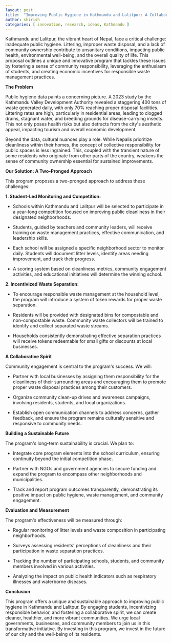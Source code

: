 ```yaml
---
layout: post
title:  "Improving Public Hygiene in Kathmandu and Lalitpur: A Collaborative Approach through Student Engagement and Community Incentives"
author: shirish
categories: [ innovation, research, ideas, Kathmandu ]
---
```


Kathmandu and Lalitpur, the vibrant heart of Nepal, face a critical challenge: inadequate public hygiene. Littering, improper waste disposal, and a lack of community ownership contribute to unsanitary conditions, impacting public health, environmental well-being, and the overall quality of life. This proposal outlines a unique and innovative program that tackles these issues by fostering a sense of community responsibility, leveraging the enthusiasm of students, and creating economic incentives for responsible waste management practices.

**The Problem**

Public hygiene data paints a concerning picture. A 2023 study by the Kathmandu Valley Development Authority revealed a staggering 400 tons of waste generated daily, with only 70% reaching proper disposal facilities. Littering rates are high, particularly in residential areas, leading to clogged drains, stagnant water, and breeding grounds for disease-carrying insects. This not only poses health risks but also detracts from the city's aesthetic appeal, impacting tourism and overall economic development.

Beyond the data, cultural nuances play a role. While Nepalis prioritize cleanliness within their homes, the concept of collective responsibility for public spaces is less ingrained. This, coupled with the transient nature of some residents who originate from other parts of the country, weakens the sense of community ownership essential for sustained improvements.

**Our Solution: A Two-Pronged Approach**

This program proposes a two-pronged approach to address these challenges:

**1. Student-Led Monitoring and Competition:**

-   Schools within Kathmandu and Lalitpur will be selected to participate in a year-long competition focused on improving public cleanliness in their designated neighborhoods.

-   Students, guided by teachers and community leaders, will receive training on waste management practices, effective communication, and leadership skills.

-   Each school will be assigned a specific neighborhood sector to monitor daily. Students will document litter levels, identify areas needing improvement, and track their progress.

-   A scoring system based on cleanliness metrics, community engagement activities, and educational initiatives will determine the winning school.

**2. Incentivized Waste Separation:**

-   To encourage responsible waste management at the household level, the program will introduce a system of token rewards for proper waste separation.

-   Residents will be provided with designated bins for compostable and non-compostable waste. Community waste collectors will be trained to identify and collect separated waste streams.

-   Households consistently demonstrating effective separation practices will receive tokens redeemable for small gifts or discounts at local businesses.

**A Collaborative Spirit**

Community engagement is central to the program's success. We will:

-   Partner with local businesses by assigning them responsibility for the cleanliness of their surrounding areas and encouraging them to promote proper waste disposal practices among their customers.

-   Organize community clean-up drives and awareness campaigns, involving residents, students, and local organizations.

-   Establish open communication channels to address concerns, gather feedback, and ensure the program remains culturally sensitive and responsive to community needs.

**Building a Sustainable Future**

The program's long-term sustainability is crucial. We plan to:

-   Integrate core program elements into the school curriculum, ensuring continuity beyond the initial competition phase.

-   Partner with NGOs and government agencies to secure funding and expand the program to encompass other neighborhoods and municipalities.

-   Track and report program outcomes transparently, demonstrating its positive impact on public hygiene, waste management, and community engagement.

**Evaluation and Measurement**

The program's effectiveness will be measured through:

-   Regular monitoring of litter levels and waste composition in participating neighborhoods.

-   Surveys assessing residents' perceptions of cleanliness and their participation in waste separation practices.

-   Tracking the number of participating schools, students, and community members involved in various activities.

-   Analyzing the impact on public health indicators such as respiratory illnesses and waterborne diseases.

**Conclusion**

This program offers a unique and sustainable approach to improving public hygiene in Kathmandu and Lalitpur. By engaging students, incentivizing responsible behavior, and fostering a collaborative spirit, we can create cleaner, healthier, and more vibrant communities. We urge local governments, businesses, and community members to join us in this transformative initiative. By investing in this program, we invest in the future of our city and the well-being of its residents.